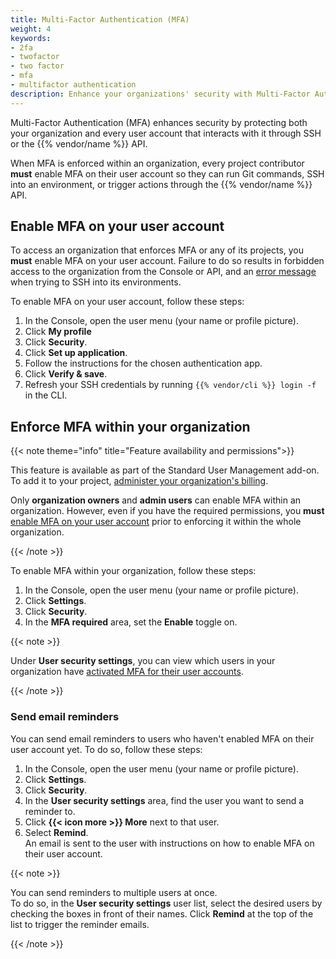 ```yaml
---
title: Multi-Factor Authentication (MFA)
weight: 4
keywords: 
- 2fa
- twofactor
- two factor
- mfa
- multifactor authentication
description: Enhance your organizations' security with Multi-Factor Authentication (MFA).
---
```


Multi-Factor Authentication (MFA) enhances security by protecting both your organization and every user account that interacts with it
through SSH or the {{% vendor/name %}} API.

When MFA is enforced within an organization, every project contributor **must** enable MFA on their user account so they can run Git commands,
SSH into an environment, or trigger actions through the {{% vendor/name %}} API.

## Enable MFA on your user account

To access an organization that enforces MFA or any of its projects,
you **must** enable MFA on your user account.
Failure to do so results in forbidden access to the organization from the Console or API,
and an [error message](/development/ssh/troubleshoot-ssh.md#mfa-related-error-message) when trying to SSH into its environments.

To enable MFA on your user account, follow these steps:

1. In the Console, open the user menu (your name or profile picture).
2. Click **My profile**
3. Click **Security**.
4. Click **Set up application**.
5. Follow the instructions for the chosen authentication app.
6. Click **Verify & save**.
7. Refresh your SSH credentials by running `{{% vendor/cli %}} login -f` in the CLI.

## Enforce MFA within your organization

{{< note theme="info" title="Feature availability and permissions">}}

This feature is available as part of the Standard User Management add-on.
To add it to your project, [administer your organization's billing](/administration/billing/billing-admin).

Only **organization owners** and **admin users** can enable MFA within an organization.
However, even if you have the required permissions,
you **must** [enable MFA on your user account](#enable-mfa-on-your-user-account) prior to enforcing it within the whole organization.

{{< /note >}}

To enable MFA within your organization, follow these steps:

1. In the Console, open the user menu (your name or profile picture).
2. Click **Settings**.
3. Click **Security**.
4. In the **MFA required** area, set the **Enable** toggle on.

{{< note >}}

Under **User security settings**, you can view which users in your organization have [activated MFA for their user accounts](#enable-mfa-on-your-user-account).

{{< /note >}}

### Send email reminders

You can send email reminders to users who haven't enabled MFA on their user account yet.
To do so, follow these steps:

1. In the Console, open the user menu (your name or profile picture).
2. Click **Settings**.
3. Click **Security**.
4. In the **User security settings** area, find the user you want to send a reminder to.
5. Click **{{< icon more >}} More** next to that user.
6. Select **Remind**.</br>
   An email is sent to the user with instructions on how to enable MFA on their user account.

{{< note >}}

You can send reminders to multiple users at once.</br>
To do so, in the **User security settings** user list,
select the desired users by checking the boxes in front of their names.
Click **Remind** at the top of the list to trigger the reminder emails.

{{< /note >}}